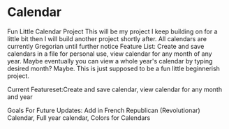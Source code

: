 # Calendar
Fun Little Calendar Project
This will be my project I keep building on for a little bit then I will build another project shortly after.
All calendars are currently Gregorian until further notice
Feature List: Create and save calendars in a file for personal use, view calendar for any month of any year. Maybe eventually you can view a whole year's calendar by typing desired month? Maybe.
This is just supposed to be a fun little beginnerish project.

Current Featureset:Create and save calendar, view calendar for any month and year

Goals For Future Updates: Add in French Republican (Revolutionar) Calendar, Full year calendar, Colors for Calendars 

